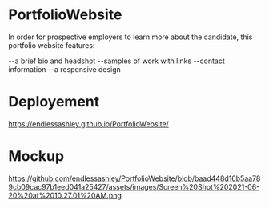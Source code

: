 # PortfolioWebsite

In order for prospective employers to learn more about the candidate, this portfolio website features:

--a brief bio and headshot
--samples of work with links
--contact information
--a responsive design 

# Deployement

https://endlessashley.github.io/PortfolioWebsite/

# Mockup

https://github.com/endlessashley/PortfolioWebsite/blob/baad448d16b5aa789cb09cac97b1eed041a25427/assets/images/Screen%20Shot%202021-06-20%20at%2010.27.01%20AM.png


